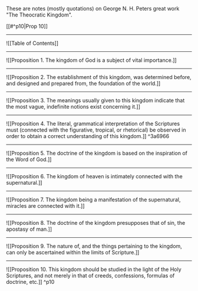 These are notes (mostly quotations) on George N. H. Peters great work "The Theocratic Kingdom".

[[#^p10|Prop 10]]


---

![[Table of Contents]]

---

![[Proposition 1. The kingdom of God is a subject of vital importance.]]

---

![[Proposition 2. The establishment of this kingdom, was determined before, and designed and prepared from, the foundation of the world.]]

---

![[Proposition 3. The meanings usually given to this kingdom indicate that the most vague, indefinite notions exist concerning it.]]

---

![[Proposition 4. The literal, grammatical interpretation of the Scriptures must (connected with the figurative, tropical, or rhetorical) be observed in order to obtain a correct understanding of this kingdom.]] ^3a6966

---

![[Proposition 5. The doctrine of the kingdom is based on the inspiration of the Word of God.]]

---

![[Proposition 6. The kingdom of heaven is intimately connected with the supernatural.]]

---

![[Proposition 7. The kingdom being a manifestation of the supernatural, miracles are connected with it.]]

---

![[Proposition 8. The doctrine of the kingdom presupposes that of sin, the apostasy of man.]]

---

![[Proposition 9. The nature of, and the things pertaining to the kingdom, can only be ascertained within the limits of Scripture.]]

---

![[Proposition 10. This kingdom should be studied in the light of the Holy Scriptures, and not merely in that of creeds, confessions, formulas of doctrine, etc.]] ^p10
